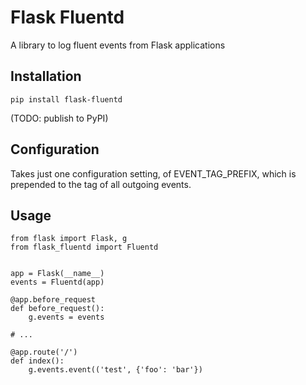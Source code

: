 # Flask Fluentd

A library to log fluent events from Flask applications

## Installation

```
pip install flask-fluentd
```

(TODO: publish to PyPI)

## Configuration

Takes just one configuration setting, of EVENT_TAG_PREFIX, which is prepended
to the tag of all outgoing events.

## Usage

```
from flask import Flask, g
from flask_fluentd import Fluentd


app = Flask(__name__)
events = Fluentd(app)

@app.before_request
def before_request():
    g.events = events

# ...

@app.route('/')
def index():
    g.events.event(('test', {'foo': 'bar'})

```


